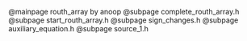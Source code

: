 @mainpage routh_array by anoop
@subpage complete_routh_array.h
@subpage start_routh_array.h
@subpage sign_changes.h
@subpage auxiliary_equation.h
@subpage source_1.h

